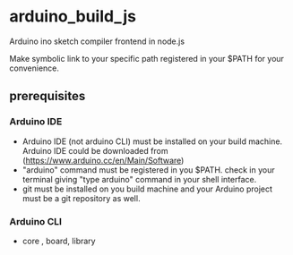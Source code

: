 # arduino_build_js
Arduino ino sketch compiler frontend in node.js

Make symbolic link to your specific path registered in your $PATH for your convenience.

## prerequisites
### Arduino IDE
- Arduino IDE (not arduino CLI) must be installed on your build machine. Arduino IDE could be downloaded from (https://www.arduino.cc/en/Main/Software)
- "arduino" command must be registered in you $PATH. check in your terminal giving "type arduino" command in your shell interface.
- git must be installed on you build machine and your Arduino project must be a git repository as well.

### Arduino CLI
- core , board, library
